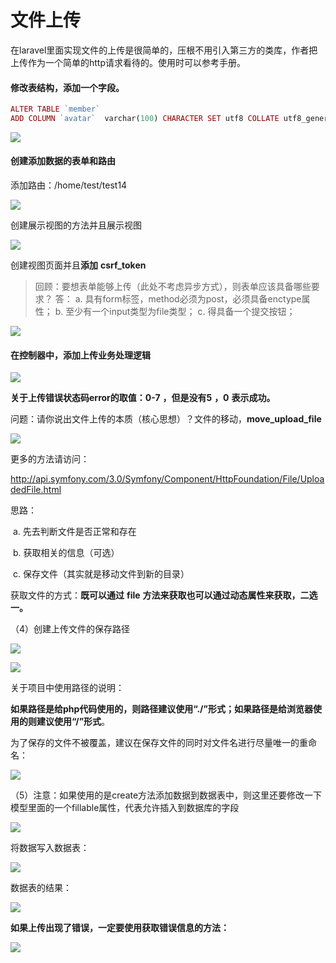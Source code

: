 # 文件上传



在laravel里面实现文件的上传是很简单的，压根不用引入第三方的类库，作者把上传作为一个简单的http请求看待的。使用时可以参考手册。





#### 修改表结构，添加一个字段。

```php
ALTER TABLE `member`
ADD COLUMN `avatar`  varchar(100) CHARACTER SET utf8 COLLATE utf8_general_ci NOT NULL AFTER `email`;
```

![](https://cdn.sinaimg.cn.52ecy.cn/large/005BYqpgly1g2jskirq7mj30ig04m74c.jpg)

#### 创建添加数据的表单和路由

添加路由：/home/test/test14

![](https://cdn.sinaimg.cn.52ecy.cn/large/005BYqpgly1g2jsl35yixj30kz060dg5.jpg)

创建展示视图的方法并且展示视图

![](https://cdn.sinaimg.cn.52ecy.cn/large/005BYqpgly1g2jslmk9idj30li0aa750.jpg)

创建视图页面并且**添加** **csrf_token**

> 回顾：要想表单能够上传（此处不考虑异步方式），则表单应该具备哪些要求？
> 答：
> a. 具有form标签，method必须为post，必须具备enctype属性；
> b. 至少有一个input类型为file类型；
> c. 得具备一个提交按钮；

![](https://cdn.sinaimg.cn.52ecy.cn/large/005BYqpggy1g2jsmxjnkvj30ur08bt9q.jpg)

#### **在控制器中，添加上传业务处理逻辑**

![](https://cdn.sinaimg.cn.52ecy.cn/large/005BYqpgly1g2jsnkykj4j30mn06vq3g.jpg)

**关于上传错误状态码error的取值：0-7** **，但是没有5** **，0** **表示成功。**

 

问题：请你说出文件上传的本质（核心思想）？文件的移动，**move_upload_file**



![](https://cdn.sinaimg.cn.52ecy.cn/large/005BYqpgly1g2jst3mqwjj30h20csq3e.jpg)

更多的方法请访问：

<http://api.symfony.com/3.0/Symfony/Component/HttpFoundation/File/UploadedFile.html>

思路：

​         a. 先去判断文件是否正常和存在

​         b. 获取相关的信息（可选）

​         c. 保存文件（其实就是移动文件到新的目录）

获取文件的方式：**既可以通过** **file** **方法来获取也可以通过动态属性来获取，二选一。**

 

（4）创建上传文件的保存路径

![](https://cdn.sinaimg.cn.52ecy.cn/large/005BYqpgly1g2jstzffraj30l202wglk.jpg)

![](https://cdn.sinaimg.cn.52ecy.cn/large/005BYqpgly1g2jsu6ugwtj30jk04xdg2.jpg)

关于项目中使用路径的说明：

**如果路径是给php代码使用的，则路径建议使用“./”形式；如果路径是给浏览器使用的则建议使用“/”形式**。

为了保存的文件不被覆盖，建议在保存文件的同时对文件名进行尽量唯一的重命名：

![](https://cdn.sinaimg.cn.52ecy.cn/large/005BYqpggy1g2jsusi090j30um0beta1.jpg)

（5）注意：如果使用的是create方法添加数据到数据表中，则这里还要修改一下模型里面的一个fillable属性，代表允许插入到数据库的字段

![](https://cdn.sinaimg.cn.52ecy.cn/large/005BYqpgly1g2jsvfilcrj30pd07jt9e.jpg)

将数据写入数据表：

![](https://cdn.sinaimg.cn.52ecy.cn/large/005BYqpgly1g2jsvwobn8j30u90ey761.jpg)

数据表的结果：

![](https://cdn.sinaimg.cn.52ecy.cn/large/005BYqpgly1g2jswbou5wj30ig02ga9y.jpg)

**如果上传出现了错误，一定要使用获取错误信息的方法：**

![](https://cdn.sinaimg.cn.52ecy.cn/large/005BYqpggy1g2jswrsurxj30cw01tjr7.jpg)